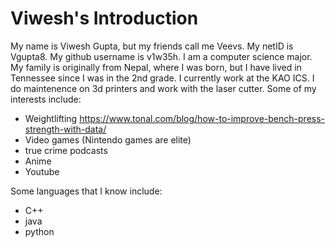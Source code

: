 # Viwesh's Introduction
My name is Viwesh Gupta, but my friends call me Veevs. My netID is Vgupta8. My github username is v1w35h. I am a computer science major.
My family is originally from Nepal, where I was born, but I have lived in Tennessee since I was in the 2nd grade. 
I currently work at the KAO ICS. I do maintenence on 3d printers and work with the laser cutter.
Some of my interests include:
  * Weightlifting https://www.tonal.com/blog/how-to-improve-bench-press-strength-with-data/
  * Video games (Nintendo games are elite)
  * true crime podcasts
  * Anime
  * Youtube

Some languages that I know include:
  - C++
  - java
  - python
